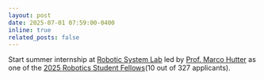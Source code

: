 ```yaml
---
layout: post
date: 2025-07-01 07:59:00-0400
inline: true
related_posts: false
---
```


Start summer internship at [Robotic System Lab](https://rsl.ethz.ch/) led by [Prof. Marco Hutter](https://rsl.ethz.ch/the-lab/people/person-detail.MTIxOTEx.TGlzdC8yNDQxLC0xNDI1MTk1NzM1.html) as one of the [2025 Robotics Student Fellows](https://robotx.ethz.ch/education/robotics-student-fellowship/2025-robotics-student-fellows.html)(10 out of 327 applicants).
